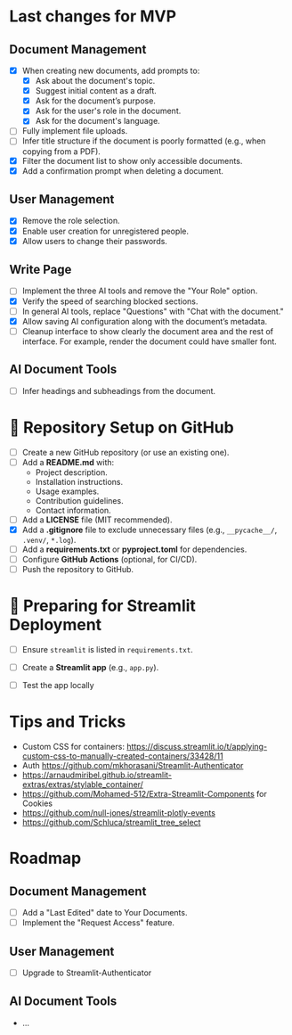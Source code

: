 # Last changes for MVP

## Document Management
- [X] When creating new documents, add prompts to:
  - [X] Ask about the document's topic.
  - [X] Suggest initial content as a draft.
  - [X] Ask for the document’s purpose.
  - [X] Ask for the user's role in the document.
  - [X] Ask for the document's language.
- [ ] Fully implement file uploads.
- [ ] Infer title structure if the document is poorly formatted (e.g., when copying from a PDF).
- [X] Filter the document list to show only accessible documents.
- [X] Add a confirmation prompt when deleting a document.
## User Management
- [X] Remove the role selection.
- [X] Enable user creation for unregistered people.
- [X] Allow users to change their passwords.
  
## Write Page
- [ ] Implement the three AI tools and remove the "Your Role" option.
- [X] Verify the speed of searching blocked sections.
- [ ] In general AI tools, replace "Questions" with "Chat with the document."
- [X] Allow saving AI configuration along with the document’s metadata.
- [ ] Cleanup interface to show clearly the document area and the rest of interface. For example, render the document could have smaller font.

## AI Document Tools
- [ ] Infer headings and subheadings from the document.

# 📂 Repository Setup on GitHub
- [ ] Create a new GitHub repository (or use an existing one).
- [ ] Add a **README.md** with:
  - Project description.
  - Installation instructions.
  - Usage examples.
  - Contribution guidelines.
  - Contact information.
- [ ] Add a **LICENSE** file (MIT recommended).
- [X] Add a **.gitignore** file to exclude unnecessary files (e.g., `__pycache__/`, `.venv/`, `*.log`).
- [ ] Add a **requirements.txt** or **pyproject.toml** for dependencies.
- [ ] Configure **GitHub Actions** (optional, for CI/CD).
- [ ] Push the repository to GitHub.

# 🚀 Preparing for Streamlit Deployment
- [ ] Ensure `streamlit` is listed in `requirements.txt`.
- [ ] Create a **Streamlit app** (e.g., `app.py`).
- [ ] Test the app locally
  

# Tips and Tricks

- Custom CSS for containers: https://discuss.streamlit.io/t/applying-custom-css-to-manually-created-containers/33428/11
- Auth https://github.com/mkhorasani/Streamlit-Authenticator
- https://arnaudmiribel.github.io/streamlit-extras/extras/stylable_container/
- https://github.com/Mohamed-512/Extra-Streamlit-Components for Cookies
- https://github.com/null-jones/streamlit-plotly-events 
- https://github.com/Schluca/streamlit_tree_select
  

# Roadmap

## Document Management
- [ ] Add a "Last Edited" date to Your Documents.
- [ ] Implement the "Request Access" feature.

## User Management
- [ ] Upgrade to Streamlit-Authenticator

## AI Document Tools
- ...